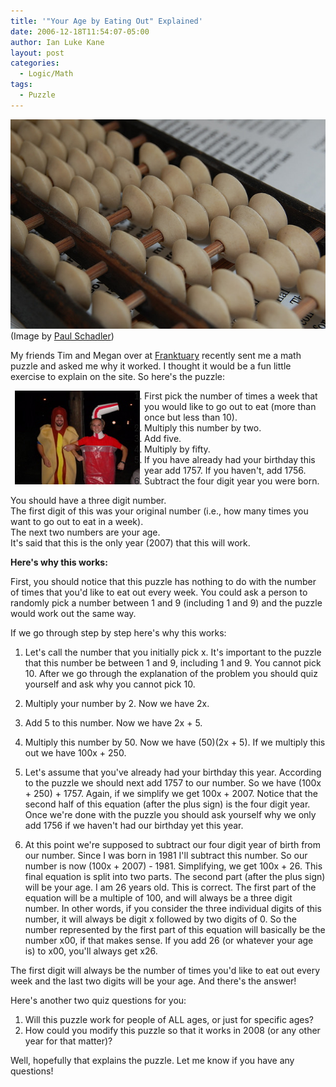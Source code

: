 ```yaml
---
title: '"Your Age by Eating Out" Explained'
date: 2006-12-18T11:54:07-05:00
author: Ian Luke Kane
layout: post
categories:
  - Logic/Math
tags:
  - Puzzle
---
```


![(Image by Paul Schadler)](/assets/abacus.jpg)  
(Image by [Paul Schadler](http://www.flickr.com/photos/pschadler/4932737690/sizes/z/in/photostream/))

My friends Tim and Megan over at [Franktuary](http://franktuary.com/)
recently sent me a math puzzle and asked me why it worked. I thought it
would be a fun little exercise to explain on the site. So here's the
puzzle:

<img align="left" hspace=7px src="/assets/timmegan.jpg">

1. First pick the number of times a week that you would like to go out
   to eat (more than once but less than 10).
2. Multiply this number by two.
3. Add five.
4. Multiply by fifty.
5. If you have already had your birthday this year add 1757. If you haven't, add 1756.
6. Subtract the four digit year you were born.

You should have a three digit number.  
The first digit of this was your original number (i.e., how many times
you want to go out to eat in a week).  
The next two numbers are your age.  
It's said that this is the only year (2007) that this will work.

**Here's why this works:**

First, you should notice that this puzzle has nothing to do with the
number of times that you'd like to eat out every week. You could ask a
person to randomly pick a number between 1 and 9 (including 1 and 9) and
the puzzle would work out the same way.

If we go through step by step here's why this works:

1. Let's call the number that you initially pick x. It's important to
   the puzzle that this number be between 1 and 9, including 1 and 9.
   You cannot pick 10. After we go through the explanation of the
   problem you should quiz yourself and ask why you cannot pick 10.

2. Multiply your number by 2. Now we have 2x.

3. Add 5 to this number. Now we have 2x + 5.

4. Multiply this number by 50. Now we have (50)(2x + 5). If we multiply
   this out we have 100x + 250.

5. Let's assume that you've already had your birthday this year.
   According to the puzzle we should next add 1757 to our number. So we
   have (100x + 250) + 1757. Again, if we simplify we get 100x + 2007.
   Notice that the second half of this equation (after the plus sign) is
   the four digit year. Once we're done with the puzzle you should ask
   yourself why we only add 1756 if we haven't had our birthday yet this
   year.

6. At this point we're supposed to subtract our four digit year of
   birth from our number. Since I was born in 1981 I'll subtract this
   number. So our number is now (100x + 2007) - 1981. Simplifying, we
   get 100x + 26. This final equation is split into two parts. The
   second part (after the plus sign) will be your age. I am 26 years
   old. This is correct. The first part of the equation will be a
   multiple of 100, and will always be a three digit number. In other
   words, if you consider the three individual digits of this number, it
   will always be digit x followed by two digits of 0. So the number
   represented by the first part of this equation will basically be the
   number x00, if that makes sense. If you add 26 (or whatever your age
   is) to x00, you'll always get x26.

The first digit will always be the number of times you'd like to eat
out every week and the last two digits will be your age. And there's the
answer!

Here's another two quiz questions for you:

1. Will this puzzle work for people of ALL ages, or just for specific
   ages?
2. How could you modify this puzzle so that it works in 2008 (or any
   other year for that matter)?

Well, hopefully that explains the puzzle. Let me know if you have any
questions!